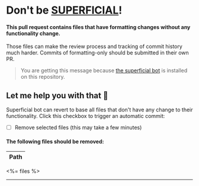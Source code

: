 # Don't be [SUPERFICIAL](https://github.com/shlomokraus/superficial)!

#### This pull request contains files that have formatting changes without any functionality change. 

Those files can make the review process and tracking of commit history much harder. Commits of formatting-only should be submitted in their own PR.  

> You are getting this message because [the superficial bot](https://github.com/shlomokraus/superficial) is installed on this repository.



## Let me help you with that :put_litter_in_its_place: 
Superficial bot can revert to base all files that don't have any change to their functionality. 
Click this checkbox to trigger an automatic commit: 

- [ ] Remove selected files (this may take a few minutes)

#### The following files should be removed:

Path  | 
---------| 
<%= files %>

---
